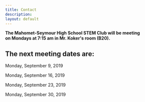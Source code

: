 ```yaml
---
title: Contact
description:
layout: default
---
```


**The Mahomet-Seymour High School STEM Club will be meeting                 
on Mondays at 7:15 am in Mr. Koker's room (B20).**

## **The next meeting dates are:**

Monday, September 9, 2019

Monday, September 16, 2019

Monday, September 23, 2019

Monday, September 30, 2019
